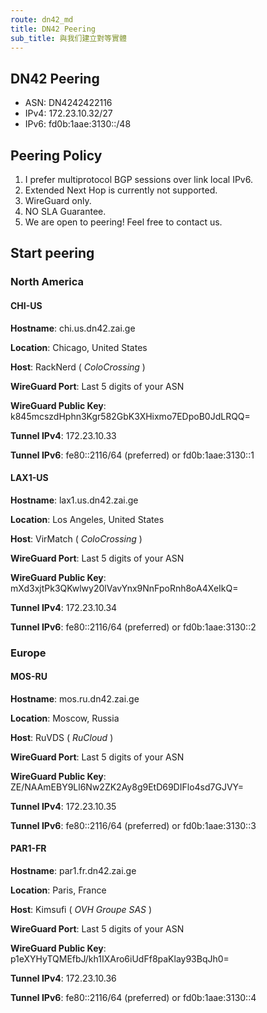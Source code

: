 ```yaml
---
route: dn42_md
title: DN42 Peering
sub_title: 與我们建立對等實體
---
```


## DN42 Peering

- ASN: DN4242422116
- IPv4: 172.23.10.32/27
- IPv6: fd0b:1aae:3130::/48

## Peering Policy

1. I prefer multiprotocol BGP sessions over link local IPv6.
2. Extended Next Hop is currently not supported.
3. WireGuard only.
4. NO SLA Guarantee.
5. We are open to peering! Feel free to contact us.

## Start peering

### North America

#### CHI-US

**Hostname**: chi.us.dn42.zai.ge

**Location**: Chicago, United States

**Host**: RackNerd ( _ColoCrossing_ )

**WireGuard Port**: Last 5 digits of your ASN

**WireGuard Public Key**: k845mcszdHphn3Kgr582GbK3XHixmo7EDpoB0JdLRQQ=

**Tunnel IPv4**: 172.23.10.33

**Tunnel IPv6**: fe80::2116/64 (preferred) or fd0b:1aae:3130::1

#### LAX1-US

**Hostname**: lax1.us.dn42.zai.ge

**Location**: Los Angeles, United States

**Host**: VirMatch ( _ColoCrossing_ )

**WireGuard Port**: Last 5 digits of your ASN

**WireGuard Public Key**: mXd3xjtPk3QKwlwy20lVavYnx9NnFpoRnh8oA4XeIkQ=

**Tunnel IPv4**: 172.23.10.34

**Tunnel IPv6**: fe80::2116/64 (preferred) or fd0b:1aae:3130::2

### Europe

#### MOS-RU

**Hostname**: mos.ru.dn42.zai.ge

**Location**: Moscow, Russia

**Host**: RuVDS ( _RuCloud_ )

**WireGuard Port**: Last 5 digits of your ASN

**WireGuard Public Key**: ZE/NAAmEBY9Ll6Nw2ZK2Ay8g9EtD69DIFlo4sd7GJVY=

**Tunnel IPv4**: 172.23.10.35

**Tunnel IPv6**: fe80::2116/64 (preferred) or fd0b:1aae:3130::3

#### PAR1-FR

**Hostname**: par1.fr.dn42.zai.ge

**Location**: Paris, France

**Host**: Kimsufi ( _OVH Groupe SAS_ )

**WireGuard Port**: Last 5 digits of your ASN

**WireGuard Public Key**: p1eXYHyTQMEfbJ/kh1IXAro6iUdFf8paKlay93BqJh0=

**Tunnel IPv4**: 172.23.10.36

**Tunnel IPv6**: fe80::2116/64 (preferred) or fd0b:1aae:3130::4
